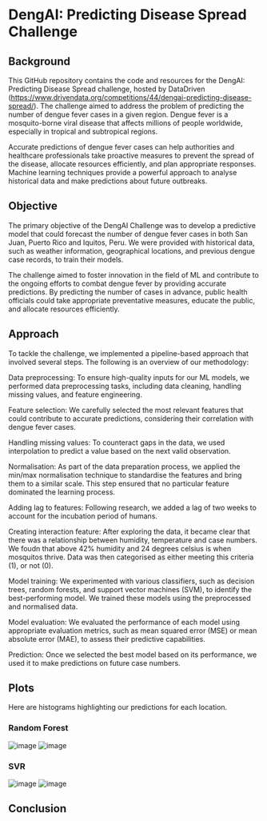 # DengAI: Predicting Disease Spread Challenge

## Background
This GitHub repository contains the code and resources for the DengAI: Predicting Disease Spread challenge, hosted by DataDriven (https://www.drivendata.org/competitions/44/dengai-predicting-disease-spread/). The challenge aimed to address the problem of predicting the number of dengue fever cases in a given region. Dengue fever is a mosquito-borne viral disease that affects millions of people worldwide, especially in tropical and subtropical regions.

Accurate predictions of dengue fever cases can help authorities and healthcare professionals take proactive measures to prevent the spread of the disease, allocate resources efficiently, and plan appropriate responses. Machine learning techniques provide a powerful approach to analyse historical data and make predictions about future outbreaks.

## Objective
The primary objective of the DengAI Challenge was to develop a predictive model that could forecast the number of dengue fever cases in both San Juan, Puerto Rico and Iquitos, Peru. We were provided with historical data, such as weather information, geographical locations, and previous dengue case records, to train their models.

The challenge aimed to foster innovation in the field of ML and contribute to the ongoing efforts to combat dengue fever by providing accurate predictions. By predicting the number of cases in advance, public health officials could take appropriate preventative measures, educate the public, and allocate resources efficiently.

## Approach
To tackle the challenge, we implemented a pipeline-based approach that involved several steps. The following is an overview of our methodology:

Data preprocessing: To ensure high-quality inputs for our ML models, we performed data preprocessing tasks, including data cleaning, handling missing values, and feature engineering.

Feature selection: We carefully selected the most relevant features that could contribute to accurate predictions, considering their correlation with dengue fever cases.

Handling missing values: To counteract gaps in the data, we used interpolation to predict a value based on the next valid observation.  

Normalisation: As part of the data preparation process, we applied the min/max normalisation technique to standardise the features and bring them to a similar scale. This step ensured that no particular feature dominated the learning process.

Adding lag to features: Following research, we added a lag of two weeks to account for the incubation period of humans.

Creating interaction feature: After exploring the data, it became clear that there was a relationship between humidity, temperature and case numbers. We foudn that above 42% humidity and 24 degrees celsius is when mosquitos thrive. Data was then categorised as either meeting this criteria (1), or not (0). 

Model training: We experimented with various classifiers, such as decision trees, random forests, and support vector machines (SVM), to identify the best-performing model. We trained these models using the preprocessed and normalised data.

Model evaluation: We evaluated the performance of each model using appropriate evaluation metrics, such as mean squared error (MSE) or mean absolute error (MAE), to assess their predictive capabilities.

Prediction: Once we selected the best model based on its performance, we used it to make predictions on future case numbers.


## Plots
Here are histograms highlighting our predictions for each location.

### Random Forest
![image](https://user-images.githubusercontent.com/130439108/236619117-07e40945-a948-4c84-beff-b5601cdfa8bd.png)
![image](https://user-images.githubusercontent.com/130439108/236619087-e8855ad3-8896-4b16-8dfe-d4af46ad5aeb.png)

### SVR
![image](https://user-images.githubusercontent.com/130439108/236619263-349cc4f7-d0b0-4e42-a5ec-1bfa52d9410e.png)
![image](https://user-images.githubusercontent.com/130439108/236619276-a78f6d2c-0539-4d22-a2eb-7136f1712ef5.png)


## Conclusion






